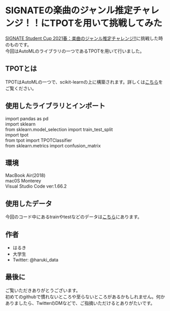 # SIGNATEの楽曲のジャンル推定チャレンジ！！にTPOTを用いて挑戦してみた

[SIGNATE Student Cup 2021春：楽曲のジャンル推定チャレンジ!!](https://signate.jp/competitions/565)に挑戦した時のものです。  
今回はAutoMLのライブラリの一つであるTPOTを用いて行いました。  

## TPOTとは
TPOTはAutoMLの一つで、scikit-learnの上に構築されます。詳しくは[こちら](http://epistasislab.github.io/tpot/)をご覧ください。  

## 使用したライブラリとインポート
import pandas as pd  
import sklearn  
from sklearn.model_selection import   train_test_split  
import tpot  
from tpot import TPOTClassifier  
from sklearn.metrics import confusion_matrix  
## 環境
MacBook Air(2018)  
mac0S Monterey  
Visual Studio Code ver:1.66.2  

## 使用したデータ
今回のコード中にあるtrainやtestなどのデータは[こちら](https://signate.jp/competitions/565/data)にあります。  

## 作者  
* はるき  
* 大学生
* Twitter: @haruki_data

## 最後に
ご覧いただきありがとうございます。  
初めてのgithubで慣れないところや至らないところがあるかもしれません。何かありましたら、TwitterのDMなどで、ご指摘いただけるとありがたいです。